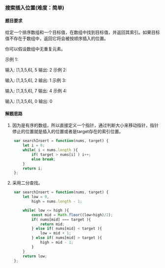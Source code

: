 ### 搜索插入位置(难度：简单)

#### 题目要求
给定一个排序数组和一个目标值，在数组中找到目标值，并返回其索引。如果目标值不存在于数组中，返回它将会被按顺序插入的位置。

你可以假设数组中无重复元素。

示例 1:

输入: [1,3,5,6], 5
输出: 2
示例 2:

输入: [1,3,5,6], 2
输出: 1
示例 3:

输入: [1,3,5,6], 7
输出: 4
示例 4:

输入: [1,3,5,6], 0
输出: 0

#### 解题思路
1. 因为是有序的数组，所以直接定义一个指针，通过判断大小来移动指针，指针停止的位置就是插入的位置或者是target存在的索引位置。
```JavaScript
	var searchInsert = function(nums, target) {
        let i = 0;
        while( i < nums.length ){
            if( target > nums[i] ) i++;
            else break;
        }
        return i;
    };
```
2. 采用二分查找。
```JavaScript
	var searchInsert = function(nums, target) {
        let low = 0,
            high = nums.length - 1;

        while( low <= high ){
            const mid = Math.floor((low+high)/2);
            if( nums[mid] === target ){
                return mid;
            } else if( nums[mid] < target ){
                low = mid + 1;
            } else if( nums[mid] > target ){
                high = mid - 1;
            }
        }
        return low;
    };
```